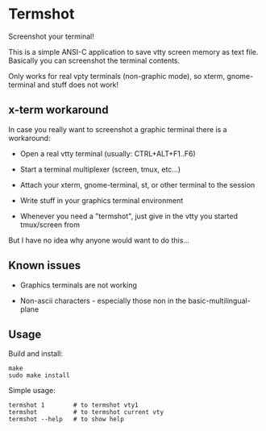 Termshot
========

Screenshot your terminal!

This is a simple ANSI-C application to save vtty screen memory as text file. Basically you can screenshot the terminal contents.

Only works for real vpty terminals (non-graphic mode), so xterm, gnome-terminal and stuff does not work!

x-term workaround
-----------------

In case you really want to screenshot a graphic terminal there is a workaround:

* Open a real vtty terminal (usually: CTRL+ALT+F1..F6)

* Start a terminal multiplexer (screen, tmux, etc...)

* Attach your xterm, gnome-terminal, st, or other terminal to the session

* Write stuff in your graphics terminal environment

* Whenever you need a "termshot", just give in the vtty you started tmux/screen from

But I have no idea why anyone would want to do this...

Known issues
------------

* Graphics terminals are not working

* Non-ascii characters - especially those non in the basic-multilingual-plane

Usage
-----

Build and install:

	make
	sudo make install

Simple usage:

	termshot 1        # to termshot vty1
	termshot          # to termshot current vty
	termshot --help   # to show help

